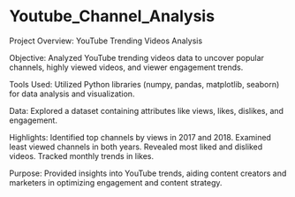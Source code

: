 # Youtube_Channel_Analysis

Project Overview: YouTube Trending Videos Analysis

Objective: Analyzed YouTube trending videos data to uncover popular channels, highly viewed videos, and viewer engagement trends.

Tools Used: Utilized Python libraries (numpy, pandas, matplotlib, seaborn) for data analysis and visualization.

Data: Explored a dataset containing attributes like views, likes, dislikes, and engagement.

Highlights: Identified top channels by views in 2017 and 2018. Examined least viewed channels in both years. Revealed most liked and disliked videos. Tracked monthly trends in likes.

Purpose: Provided insights into YouTube trends, aiding content creators and marketers in optimizing engagement and content strategy.
